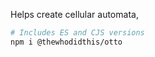 Helps create cellular automata,

```sh
# Includes ES and CJS versions
npm i @thewhodidthis/otto
```
